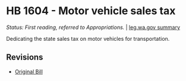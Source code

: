 # HB 1604 - Motor vehicle sales tax
*Status: First reading, referred to Appropriations.* | [leg.wa.gov summary](https://app.leg.wa.gov/billsummary?BillNumber=1604&Year=2021)

Dedicating the state sales tax on motor vehicles for transportation.

## Revisions
* [Original Bill](1/)